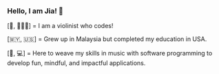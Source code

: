 ### Hello, I am Jia! 👋

[🎻, 👩🏻‍💻] = I am a violinist who codes!

[🇲🇾, 🇺🇸] = Grew up in Malaysia but completed my education in USA.

[🧺, 💻] = Here to weave my skills in music with software programming to develop fun, mindful, and impactful applications.


<!--
**jgan21/jgan21** is a ✨ _special_ ✨ repository because its `README.md` (this file) appears on your GitHub profile.

Here are some ideas to get you started:

- 🔭 I’m currently working on ...
- 🌱 I’m currently learning ...
- 👯 I’m looking to collaborate on ...
- 🤔 I’m looking for help with ...
- 💬 Ask me about ...
- 📫 How to reach me: ...
- 😄 Pronouns: ...
- ⚡ Fun fact: ...
-->
